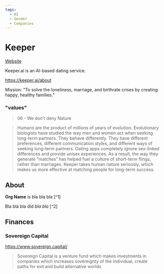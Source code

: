 ```yaml
---
tags:
  - AI
  - Gender
  - Companies
---
```

# Keeper

[Website](https://keeper.ai)

Keeper.ai is an AI-based dating service.

https://keeper.ai/about

Mission: "To solve the loneliness, marriage, and birthrate crises by creating happy, healthy families."

###  "values"

>06 - We don’t deny Nature

>Humans are the product of millions of years of evolution. Evolutionary biologists have studied the way men and women act when seeking long-term partners. They behave differently. They have different preferences, different communication styles, and different ways of seeking long-term partners. Dating apps completely ignore sex-linked differences and provide unisex experiences. As a result, the way they generate “matches” has helped fuel a culture of short-term flings, rather than marriages. Keeper takes human nature seriously, which makes us more effective at matching people for long-term success.

## About

**Org Name** is bla bla bla [^1]

Bla bla bla did _bla bla_ [^2]


## Finances
### Sovereign Capital

https://www.sovereign.capital/

>Sovereign Capital is a venture fund which makes investments in companies which increases sovereignty of the individual, create paths for exit and build alternative worlds
 